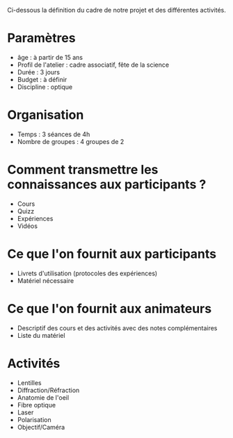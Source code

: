 Ci-dessous la définition du cadre de notre projet et des différentes activités.

# Paramètres

* âge : à partir de 15 ans
* Profil de l'atelier : cadre associatif, fête de la science
* Durée : 3 jours
* Budget : à définir
* Discipline : optique

# Organisation

* Temps : 3 séances de 4h
* Nombre de groupes : 4 groupes de 2  

# Comment transmettre les connaissances aux participants ?

* Cours
* Quizz
* Expériences
* Vidéos

# Ce que l'on fournit aux participants 

* Livrets d'utilisation (protocoles des expériences)
* Matériel nécessaire

# Ce que l'on fournit aux animateurs 

* Descriptif des cours et des activités avec des notes complémentaires
* Liste du matériel

# Activités 

* Lentilles
* Diffraction/Réfraction
* Anatomie de l'oeil
* Fibre optique
* Laser
* Polarisation
* Objectif/Caméra


